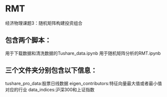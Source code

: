 # RMT
经济物理课题3：随机矩阵构建投资组合
## 包含两个脚本：
  用于下载数据和清洗数据的Tushare_data.ipynb
  用于随机矩阵分析的RMT.ipynb
## 三个文件夹分别包含以下信息：
  tushare_pro_data:股票日线数据
  eigen_contributors:特征向量最大值或者最小值对应的行业
  data_indices:沪深300和上证指数
